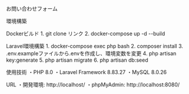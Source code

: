 お問い合わせフォーム

環境構築

Dockerビルド
    1. git clone リンク
    2. docker-compose up -d --build

Laravel環境構築
    1. docker-compose exec php bash
    2. composer install
    3. .env.exampleファイルから.envを作成し、環境変数を変更
    4. php artisan key:generate
    5. php artisan migrate
    6. php artisan db:seed

使用技術
    ・PHP 8.0
    ・Laravel Framework 8.83.27
    ・MySQL 8.0.26

URL
    ・開発環境: http://localhost/
    ・phpMyAdmin: http://localhost:8080/